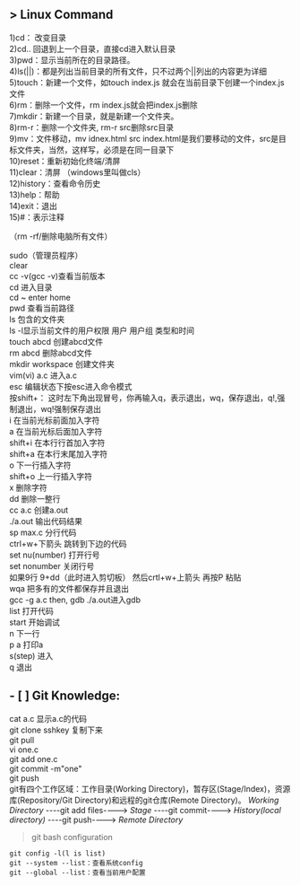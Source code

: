 ##  > Linux Command   
1)cd： 改变目录     
2)cd.. 回退到上一个目录，直接cd进入默认目录     
3)pwd：显示当前所在的目录路径。     
4)ls(||)：都是列出当前目录的所有文件，只不过两个||列出的内容更为详细     
5)touch：新建一个文件，如touch index.js 就会在当前目录下创建一个index.js文件     
6)rm：删除一个文件，rm index.js就会把index.js删除     
7)mkdir：新建一个目录，就是新建一个文件夹。     
8)rm-r：删除一个文件夹, rm-r src删除src目录       
9)mv：文件移动，mv idnex.html src index.html是我们要移动的文件，src是目标文件夹，当然，这样写，必须是在同一目录下      
10)reset：重新初始化终端/清屏      
11)clear：清屏    （windows里叫做cls）    
12)history：查看命令历史    
13)help：帮助    
14)exit：退出    
15)#：表示注释    

（rm -rf/删除电脑所有文件）   

    
sudo（管理员程序）    
clear    
cc -v(gcc -v)查看当前版本    
cd 进入目录    
cd ~ enter home    
pwd 查看当前路径   
ls 包含的文件夹    
ls -l显示当前文件的用户权限 用户 用户组 类型和时间   
touch abcd 创建abcd文件    
rm abcd 删除abcd文件   
mkdir workspace 创建文件夹   
vim(vi) a.c 进入a.c    
esc 编辑状态下按esc进入命令模式    
按shift+：   这时左下角出现冒号，你再输入q，表示退出，wq，保存退出，q!,强制退出，wq!强制保存退出   
i 在当前光标前面加入字符   
a 在当前光标后面加入字符   
shift+i 在本行行首加入字符   
shift+a 在本行末尾加入字符   
o 下一行插入字符   
shift+o 上一行插入字符   
x 删除字符   
dd 删除一整行   
cc a.c 创建a.out    
./a.out 输出代码结果    
sp max.c 分行代码   
ctrl+w+下箭头 跳转到下边的代码    
set nu(number) 打开行号   
set nonumber 关闭行号    
如果9行 9+dd（此时进入剪切板） 然后crtl+w+上箭头 再按P 粘贴    
wqa 把多有的文件都保存并且退出   
gcc -g a.c then, gdb ./a.out进入gdb    
list 打开代码   
start 开始调试    
n 下一行    
p a 打印a  
s(step) 进入    
q 退出   
   

## - [ ] Git Knowledge:   

cat a.c 显示a.c的代码    
git clone sshkey 复制下来     
git pull    
vi one.c   
git add one.c    
git commit -m"one"    
git push    
    git有四个工作区域：工作目录(Working Directory)，暂存区(Stage/Index)，资源库(Repository/Git Directory)和远程的git仓库(Remote Directory)。
    *Working Directory* ----git add files----> *Stage* ----git commit----> *History(local directory)* ----git push----> *Remote Directory*
 
> git bash configuration 
     
    git config -l(l is list)   
    git --system --list：查看系统config     
    git --global --list：查看当前用户配置
